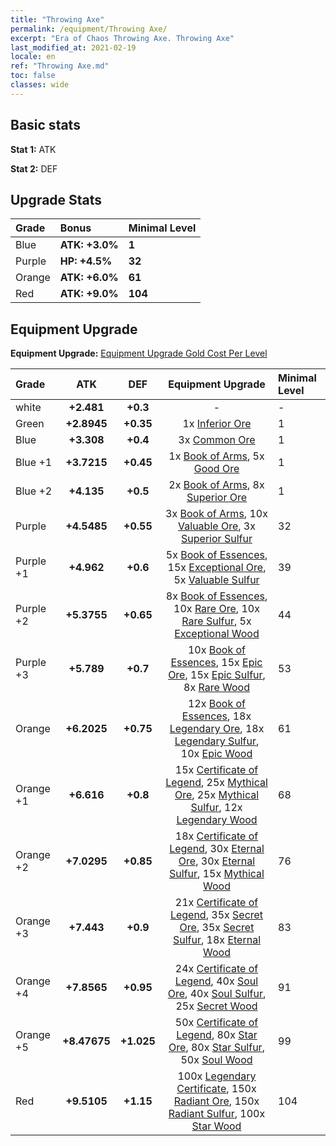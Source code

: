 ```yaml
---
title: "Throwing Axe"
permalink: /equipment/Throwing Axe/
excerpt: "Era of Chaos Throwing Axe. Throwing Axe"
last_modified_at: 2021-02-19
locale: en
ref: "Throwing Axe.md"
toc: false
classes: wide
---
```


## Basic stats
 **Stat 1:** ATK

 **Stat 2:** DEF

## Upgrade Stats

  |     Grade    |   Bonus | Minimal Level | 
  |:-------------|:--------|:--------------| 
  | Blue | **ATK: +3.0%** | **1** | 
  | Purple | **HP: +4.5%** | **32** | 
  | Orange | **ATK: +6.0%** | **61** | 
  | Red | **ATK: +9.0%** | **104** | 


## Equipment Upgrade
 **Equipment Upgrade:** [Equipment Upgrade Gold Cost Per Level](/equipment/EquipmentUpgradeCostPerLevel/) 

  |          Grade      | ATK | DEF | Equipment Upgrade | Minimal Level |
  |:--------------------|:---------:|:---------:|:----------------:|:--------------|
  | white | **+2.481** | **+0.3** | - | - |
  | Green | **+2.8945** | **+0.35** | 1x [Inferior Ore](/Items/mat_103/) | 1 |
  | Blue | **+3.308** | **+0.4** | 3x [Common Ore](/Items/mat_39/) | 1 |
  | Blue +1 | **+3.7215** | **+0.45** | 1x [Book of Arms](/Items/mat_32/), 5x [Good Ore](/Items/mat_78/) | 1 |
  | Blue +2 | **+4.135** | **+0.5** | 2x [Book of Arms](/Items/mat_71/), 8x [Superior Ore](/Items/mat_13/) | 1 |
  | Purple | **+4.5485** | **+0.55** | 3x [Book of Arms](/Items/mat_6/), 10x [Valuable Ore](/Items/mat_55/), 3x [Superior Sulfur](/Items/mat_30/) | 32 |
  | Purple +1 | **+4.962** | **+0.6** | 5x [Book of Essences](/Items/mat_44/), 15x [Exceptional Ore](/Items/mat_67/), 5x [Valuable Sulfur](/Items/mat_66/) | 39 |
  | Purple +2 | **+5.3755** | **+0.65** | 8x [Book of Essences](/Items/mat_84/), 10x [Rare Ore](/Items/mat_2/), 10x [Rare Sulfur](/Items/mat_46/), 5x [Exceptional Wood](/Items/mat_82/) | 44 |
  | Purple +3 | **+5.789** | **+0.7** | 10x [Book of Essences](/Items/mat_20/), 15x [Epic Ore](/Items/mat_42/), 15x [Epic Sulfur](/Items/mat_83/), 8x [Rare Wood](/Items/mat_14/) | 53 |
  | Orange | **+6.2025** | **+0.75** | 12x [Book of Essences](/Items/mat_60/), 18x [Legendary Ore](/Items/mat_81/), 18x [Legendary Sulfur](/Items/mat_18/), 10x [Epic Wood](/Items/mat_57/) | 61 |
  | Orange +1 | **+6.616** | **+0.8** | 15x [Certificate of Legend](/Items/mat_96/), 25x [Mythical Ore](/Items/mat_23/), 25x [Mythical Sulfur](/Items/mat_35/), 12x [Legendary Wood](/Items/mat_93/) | 68 |
  | Orange +2 | **+7.0295** | **+0.85** | 18x [Certificate of Legend](/Items/mat_25/), 30x [Eternal Ore](/Items/mat_36/), 30x [Eternal Sulfur](/Items/mat_97/), 15x [Mythical Wood](/Items/mat_9/) | 76 |
  | Orange +3 | **+7.443** | **+0.9** | 21x [Certificate of Legend](/Items/mat_38/), 35x [Secret Ore](/Items/mat_99/), 35x [Secret Sulfur](/Items/mat_7/), 18x [Eternal Wood](/Items/mat_75/) | 83 |
  | Orange +4 | **+7.8565** | **+0.95** | 24x [Certificate of Legend](/Items/mat_100/), 40x [Soul Ore](/Items/mat_8/), 40x [Soul Sulfur](/Items/mat_73/), 25x [Secret Wood](/Items/mat_87/) | 91 |
  | Orange +5 | **+8.47675** | **+1.025** | 50x [Certificate of Legend](/Items/mat_11/), 80x [Star Ore](/Items/mat_72/), 80x [Star Sulfur](/Items/mat_101/), 50x [Soul Wood](/Items/mat_49/) | 99 |
  | Red | **+9.5105** | **+1.15** | 100x [Legendary Certificate](/Items/mat_76/), 150x [Radiant Ore](/Items/mat_88/), 150x [Radiant Sulfur](/Items/mat_10/), 100x [Star Wood](/Items/mat_63/) | 104 |

